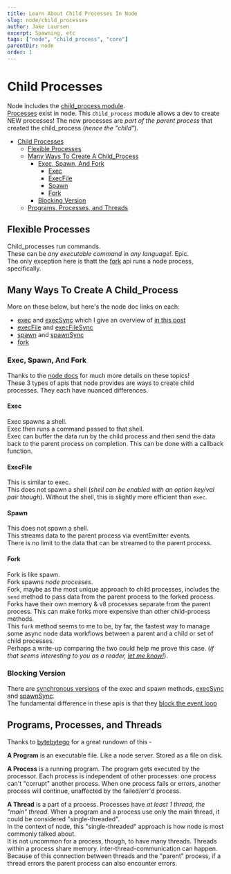 ```yaml
---
title: Learn About Child Processes In Node
slug: node/child_processes
author: Jake Laursen
excerpt: Spawning, etc
tags: ["node", "child_process", "core"]
parentDir: node
order: 1
---
```


# Child Processes
Node includes the [child_process module](https://nodejs.org/dist/latest-v18.x/docs/api/child_process.html).  
[Processes](/node/process) exist in node. This `child_process` module allows a dev to create NEW processes! The new processes are _part of the parent process_ that created the child_process (_hence the "child"_).   

- [Child Processes](#child-processes)
  - [Flexible Processes](#flexible-processes)
  - [Many Ways To Create A Child\_Process](#many-ways-to-create-a-child_process)
    - [Exec, Spawn, And Fork](#exec-spawn-and-fork)
      - [Exec](#exec)
      - [ExecFile](#execfile)
      - [Spawn](#spawn)
      - [Fork](#fork)
    - [Blocking Version](#blocking-version)
  - [Programs, Processes, and Threads](#programs-processes-and-threads)


## Flexible Processes
Child_processes run commands.  
These can be _any executable command_ in _any language!_.  Epic.  
The only exception here is thatt the [fork](#fork) api runs a node process, specifically.  

## Many Ways To Create A Child_Process  
More on these below, but here's the node doc links on each:
- [exec](https://nodejs.org/dist/latest-v18.x/docs/api/child_process.html#child_processexeccommand-options-callback) and [execSync](https://nodejs.org/dist/latest-v18.x/docs/api/child_process.html#child_processexecsynccommand-options) which I give an overview of [in this post](/node/child_processes/exec)
- [execFile](https://nodejs.org/dist/latest-v18.x/docs/api/child_process.html#child_processexecfilefile-args-options-callback) and [execFileSync](https://nodejs.org/dist/latest-v18.x/docs/api/child_process.html#child_processexecfilesyncfile-args-options)
- [spawn](https://nodejs.org/dist/latest-v18.x/docs/api/child_process.html#child_processspawncommand-args-options) and [spawnSync](https://nodejs.org/dist/latest-v18.x/docs/api/child_process.html#child_processspawnsynccommand-args-options)
- [fork](https://nodejs.org/dist/latest-v18.x/docs/api/child_process.html#child_processforkmodulepath-args-options)


### Exec, Spawn, And Fork
Thanks to the [node docs](https://nodejs.org/dist/latest-v18.x/docs/api/child_process.html) for much more details on these topics!  
These 3 types of apis that node provides are ways to create child processes. They each have nuanced differences.  

#### Exec 
Exec spawns a shell.  
Exec then runs a command passed to that shell.  
Exec can buffer the data run by the child process and then send the data back to the parent process on completion. This can be done with a callback function.  

#### ExecFile
This is similar to exec.  
This does not spawn a shell (_shell can be enabled with an option key/val pair though_). Without the shell, this is slightly more efficient than `exec`.  

#### Spawn
This does not spawn a shell.  
This streams data to the parent process via eventEmitter events.  
There is no limit to the data that can be streamed to the parent process.

#### Fork
Fork is like spawn.  
Fork spawns _node processes_.  
Fork, maybe as the most unique approach to child processes, includes the `send` method to pass data from the parent process to the forked process.  
Forks have their own memory & v8 processes separate from the parent process. This can make forks more expensive than other child-process methods.    
This `fork` method seems to me to be, by far, the fastest way to manage some async node data workflows between a parent and a child or set of child processes.  
Perhaps a write-up comparing the two could help me prove this case. (_if that seems interesting to you as a reader, [let me know!](/about)_).  

### Blocking Version
There are [synchronous versions](https://nodejs.org/dist/latest-v18.x/docs/api/child_process.html#synchronous-process-creation) of the exec and spawn methods, [execSync](https://nodejs.org/dist/latest-v18.x/docs/api/child_process.html#child_processexecsynccommand-options) and [spawnSync](https://nodejs.org/dist/latest-v18.x/docs/api/child_process.html#child_processspawnsynccommand-args-options).  
The fundamental difference in these apis is that they [block the event loop](/node)

## Programs, Processes, and Threads
Thanks to [bytebytego](https://www.youtube.com/watch?v=4rLW7zg21gI) for a great rundown of this - 

**A Program** is an executable file. Like a node server. Stored as a file on disk.  

**A Process** is a running program. The program gets executed by the processor. Each process is independent of other processes: one process can't "corrupt" another process. When one process fails or errors, another process will continue, unaffected by the failed/err'd process.        

**A Thread** is a part of a process. Processes have _at least 1 thread, the "main" thread._ When a program and a process use only the main thread, it could be considered "single-threaded".       
In the context of node, this "single-threaded" approach is how node is most commonly talked about.  
It is not uncommon for a process, though, to have many threads. Threads within a process share memory. inter-thread-communication can happen. Because of this connection between threads and the "parent" process, if a thread errors the parent process can also encounter errors.  
